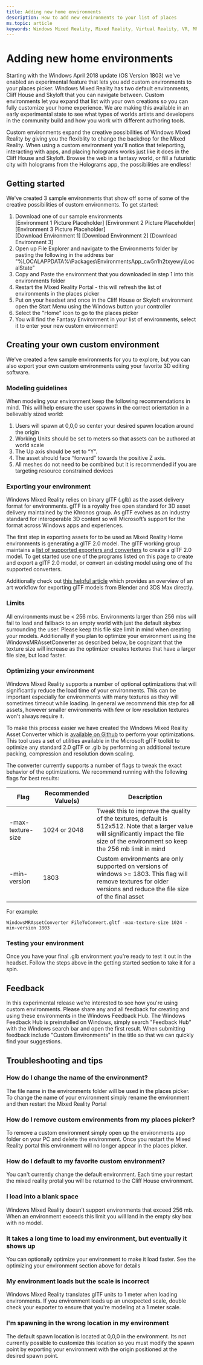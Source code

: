 ```yaml
---
title: Adding new home environments
description: How to add new environments to your list of places
ms.topic: article
keywords: Windows Mixed Reality, Mixed Reality, Virtual Reality, VR, MR, Home, Custom Environments, places
---
```



# Adding new home environments
Starting with the Windows April 2018 update (OS Version 1803) we've enabled an experimental feature that lets you add custom environments to your places picker. Windows Mixed Reality has two default environments, Cliff House and Skyloft that you can navigate between. Custom environments let you expand that list with your own creations so you can fully customize your home experience. We are making this available in an early experimental state to see what types of worlds artists and developers in the community build and how you work with different authoring tools. 

Custom environments expand the creative possibilities of Windows Mixed Reality by giving you the flexiblity to change the backdrop for the Mixed Reality. When using a custom environment you'll notice that teleporting, interacting with apps, and placing holograms works just like it does in the Cliff House and Skyloft. Browse the web in a fantasy world, or fill a futuristic city with holograms from the Holograms app, the possibilities are endless!

## Getting started
We've created 3 sample environments that show off some of some of the creative possibilities of custom environments. To get started:
1. Download one of our sample environments
<br>[Environment 1 Picture Placeholder] [Environment 2 Picture Placeholder] [Environment 3 Picture Placeholder]
<br>[Download Environment 1] [Download Environment 2] [Download Environment 3]
2. Open up File Explorer and navigate to the Environments folder by pasting the following in the address bar "%LOCALAPPDATA%\Packages\EnvironmentsApp_cw5n1h2txyewy\LocalState"
3. Copy and Paste the environment that you downloaded in step 1 into this environments folder
4. Restart the Mixed Reality Portal - this will refresh the list of environments in the places picker
5. Put on your headset and once in the Cliff House or Skyloft environment open the Start Menu using the Windows button your controller
6. Select the "Home" icon to go to the places picker
7. You will find the Fantasy Environment in your list of environments, select it to enter your new custom environment!

## Creating your own custom environment
We've created a few sample environments for you to explore, but you can also export your own custom environments using your favorite 3D editing software. 

### Modeling guidelines
When modeling your environment keep the following recommendations in mind. This will help ensure the user spawns in the correct orientation in a believably sized world:
1. Users will spawn at 0,0,0 so center your desired spawn location around the origin
2. Working Units should be set to meters so that assets can be authored at world scale
3. The Up axis should be set to “Y”.
4. The asset should face “forward” towards the positive Z axis.
5. All meshes do not need to be combined but it is recommended if you are targeting resource constrained devices

### Exporting your environment
Windows Mixed Reality relies on binary glTF (.glb) as the asset delivery format for environments. glTF is a royalty free open standard for 3D asset delivery maintained by the Khronos group. As glTF evolves as an industry standard for interoperable 3D content so will Microsoft’s support for the format across Windows apps and experiences.

The first step in exporting assets for to be used as Mixed Reality Home environments is generating a glTF 2.0 model. The glTF working group maintains a [list of supported exporters and converters](https://github.com/KhronosGroup/glTF/blob/master/README.md#converters-and-exporters) to create a glTF 2.0 model. To get started use one of the programs listed on this page to create and export a glTF 2.0 model, or convert an existing model using one of the supported converters.

Additionally check out [this helpful article](https://www.khronos.org/blog/art-pipeline-for-gltf) which provides an overview of an art workflow for exporting glTF models from Blender and 3DS Max directly. 

### Limits
All environments must be < 256 mbs. Environments larger than 256 mbs will fail to load and fallback to an empty world with just the default skybox surrounding the user. Please keep this file size limit in mind when creating your models. Additionally if you plan to optimize your environment using the WindowsMRAssetConverter as described below, be cognizant that the texture size will increase as the optimizer creates textures that have a larger file size, but load faster. 

### Optimizing your environment
Windows Mixed Reality supports a number of optional optimizations that will significantly reduce the load time of your environments. This can be important especially for environments with many textures as they will sometimes timeout while loading. In general we recommend this step for all assets, however smaller environments with few or low resolution textures won't always require it. 

To make this process easier we have created the Windows Mixed Reality Asset Converter which is [available on Github](https://github.com/Microsoft/glTF-Toolkit/releases) to perform your optimizations. This tool uses a set of utilities available in the Microsoft glTF toolkit to optimize any standard 2.0 glTF or .glb by performing an additional texture packing, compression and resolution down scaling. 

The converter currently supports a number of flags to tweak the exact behavior of the optimizations. We recommend running with the following flags for best results:

Flag|Recommended Value(s)|Description
---|---|---
-max-texture-size|1024 or 2048| Tweak this to improve the quality of the textures, default is 512x512. Note that a larger value will significantly impact the file size of the environment so keep the 256 mb limit in mind
-min-version|1803|Custom environments are only supported on versions of windows >= 1803. This flag will remove textures for older versions and reduce the file size of the final asset

For example:
```note
WindowsMRAssetConverter FileToConvert.gltf -max-texture-size 1024 -min-version 1803
```
### Testing your environment
Once you have your final .glb environment you're ready to test it out in the headset. Follow the steps above in the getting started section to take it for a spin. 

## Feedback
In this experimental release we're interested to see how you're using custom environments. Please share any and all feedback for creating and using these environments in the Windows Feedback Hub. The Windows Feedback Hub is preinstalled on Windows, simply search "Feedback Hub" with the Windows search bar and open the first result. When submitting feedback include "Custom Environments" in the title so that we can quickly find your suggestions. 

## Troubleshooting and tips
### How do I change the name of the environment?
The file name in the environments folder will be used in the places picker. To change the name of your environment simply rename the environment and then restart the Mixed Reality Portal
### How do I remove custom environments from my places picker?
To remove a custom environment simply open up the environments app folder on your PC and delete the environment. Once you restart the Mixed Reality portal this environment will no longer appear in the places picker. 
### How do I default to my favorite custom environment?
You can't currently change the default environment. Each time your restart the mixed reality protal you will be returned to the Cliff House environment. 
### I load into a blank space
Windows Mixed Reality doesn't support environments that exceed 256 mb. When an environment exceeds this limit you will land in the empty sky box with no model. 
### It takes a long time to load my environment, but eventually it shows up
You can optionally optimize your environment to make it load faster. See the optimizing your environment section above for details
### My environment loads but the scale is incorrect
Windows Mixed Reality translates glTF units to 1 meter when loading environments. If you environment loads up an unexpected scale, double check your exporter to ensure that you're modeling at a 1 meter scale. 
### I'm spawning in the wrong location in my environment
The default spawn location is located at 0,0,0 in the environment. Its not currently possible to customize this location so you must modify the spawn point by exporting your environment with the origin positioned at the desired spawn point. 

